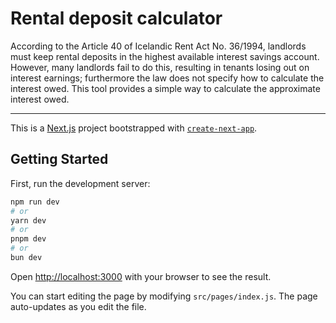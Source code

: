 # Rental deposit calculator

According to the Article 40 of Icelandic Rent Act No. 36/1994, landlords must keep rental deposits in the highest available interest savings account. However, many landlords fail to do this, resulting in tenants losing out on interest earnings; furthermore the law does not specify how to calculate the interest owed. This tool provides a simple way to calculate the approximate interest owed.

---


This is a [Next.js](https://nextjs.org) project bootstrapped with [`create-next-app`](https://nextjs.org/docs/pages/api-reference/create-next-app).


## Getting Started

First, run the development server:

```bash
npm run dev
# or
yarn dev
# or
pnpm dev
# or
bun dev
```

Open [http://localhost:3000](http://localhost:3000) with your browser to see the result.

You can start editing the page by modifying `src/pages/index.js`. The page auto-updates as you edit the file.
